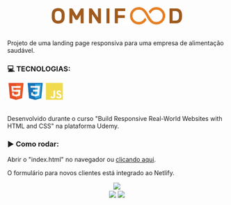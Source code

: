 <div align="center"><img  alt="logo" width="300"  src="img/logo-readme.png"></div>
<br>
<div>
    <p> Projeto de uma landing page responsiva para uma empresa de alimentação saudável. </p>
    <h3>💻 TECNOLOGIAS:</h3>
    <img  alt="HTML" width="40" src="https://raw.githubusercontent.com/devicons/devicon/master/icons/html5/html5-original.svg">
    <img  alt="CSS" width="40" src="https://raw.githubusercontent.com/devicons/devicon/master/icons/css3/css3-original.svg">
    <img  alt="Js" width="40" src="https://raw.githubusercontent.com/devicons/devicon/master/icons/javascript/javascript-plain.svg">
    <br><br>
    <p>Desenvolvido durante o curso "Build Responsive Real-World Websites with HTML and CSS" na plataforma Udemy. </p>

</div>

<h3>▶ Como rodar:</h3>
<div>
    <p>Abrir o "index.html" no navegador ou <a href="https://omnifood-bnc.netlify.app/">clicando aqui</a>.</p>
    <p>O formulário para novos clientes está integrado ao Netlify.</p>

</div>

<div align="center">
    <a href="https://github.com/bncblnc"><img height="80" src="https://avatars.githubusercontent.com/u/108829137?v=4"></a>
   <br/><a href="https://www.linkedin.com/in/bncblnc/" target="_blank"><img src="https://img.shields.io/badge/-LinkedIn-%230077B5?style=for-the-badge&logo=linkedin&logoColor=white" target="_blank"></a>
   <a href="https://www.twitch.tv/bb_chan_" target="_blank"><img src="https://img.shields.io/badge/Twitch-9146FF?style=for-the-badge&logo=twitch&logoColor=white" target="_blank"></a> 
</div>
